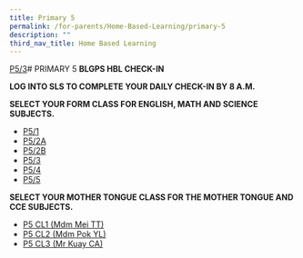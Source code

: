```yaml
---
title: Primary 5
permalink: /for-parents/Home-Based-Learning/primary-5
description: ""
third_nav_title: Home Based Learning
---
```

[P5/3](https://docs.google.com/document/d/1_Tqg_nKU35oJtZ3XOaPTUfgiGAJDm-C5lVeiy-z9HJM/edit)# PRIMARY 5
**BLGPS HBL CHECK-IN**

**LOG INTO SLS TO COMPLETE YOUR DAILY CHECK-IN BY 8 A.M.**


**SELECT YOUR FORM CLASS FOR ENGLISH, MATH AND SCIENCE SUBJECTS.**

* [P5/1](https://docs.google.com/document/d/1brYz4as5Ivo_x3kd5ZrnSq7LQYyqmkP6veHBpEnSdHg/edit)
* [P5/2A](https://docs.google.com/document/d/1uHln8rgzNykU1MauJQf5TFU37ij3bV5ZDKAYlXfMda0/edit)
* [P5/2B](https://docs.google.com/document/d/13tgw7vgaG4sjTS0xf8sxIdZPH1ikYoNy-YxF9Zt3dWE/edit)
* [P5/3](https://docs.google.com/document/d/1_Tqg_nKU35oJtZ3XOaPTUfgiGAJDm-C5lVeiy-z9HJM/edit)
* [P5/4](https://docs.google.com/document/d/128Otexd9sW-l3LM8xTTJwR_LRDcs6ctpFFuNEV6ntmE/edit)
* [P5/5](https://docs.google.com/document/d/1nM1OYX9Q26VHqlUdBxbXgBlZcKVB3dpni-20PwS1D80/edit)

**SELECT YOUR MOTHER TONGUE CLASS FOR THE MOTHER TONGUE  AND CCE SUBJECTS.**

* [P5 CL1 (Mdm Mei TT)](https://docs.google.com/document/d/1mus4Nm5Wm5NBxTEJsjqoSu0eryiA1-J1MXR9Ejuont0/edit)
* [P5 CL2 (Mdm Pok YL)](https://docs.google.com/document/d/1ym3fl4TacVQIUlo7kiUG8Z7IigAYBkBkrr8YDPqegvo/edit)
* [P5 CL3 (Mr Kuay CA)](https://docs.google.com/document/d/1N0jt51IV6L1d0smvG23HiKck1SShULDFR7ityb27Q8o/edit)